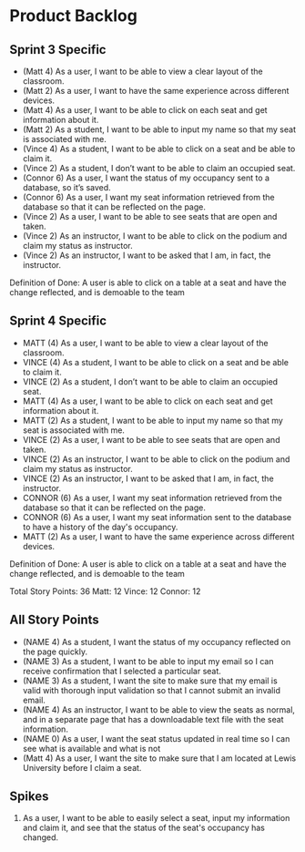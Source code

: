 # Product Backlog
## Sprint 3 Specific
- (Matt 4) As a user, I want to be able to view a clear layout of the classroom.
- (Matt 2) As a user, I want to have the same experience across different devices.
- (Matt 4) As a user, I want to be able to click on each seat and get information about it.
- (Matt 2) As a student, I want to be able to input my name so that my seat is associated with me.
- (Vince 4) As a student, I want to be able to click on a seat and be able to claim it.
- (Vince 2) As a student, I don’t want to be able to claim an occupied seat.
- (Connor 6) As a user, I want the status of my occupancy sent to a database, so it’s saved.
- (Connor 6) As a user, I want my seat information retrieved from the database so that it can be reflected on the page.
- (Vince 2) As a user, I want to be able to see seats that are open and taken.
- (Vince 2) As an instructor,  I want to be able to click on the podium and claim my status as instructor.
- (Vince 2) As an instructor, I want to be asked that I am, in fact, the instructor.

Definition of Done: A user is able to click on a table at a seat and have the change reflected, and is demoable to the team

## Sprint 4 Specific
- MATT (4) As a user, I want to be able to view a clear layout of the classroom.
- VINCE (4) As a student, I want to be able to click on a seat and be able to claim it.
- VINCE (2) As a student, I don’t want to be able to claim an occupied seat.
- MATT (4) As a user, I want to be able to click on each seat and get information about it.
- MATT (2) As a student, I want to be able to input my name so that my seat is associated with me.
- VINCE (2) As a user, I want to be able to see seats that are open and taken.
- VINCE (2) As an instructor, I want to be able to click on the podium and claim my status as instructor.
- VINCE (2) As an instructor, I want to be asked that I am, in fact, the instructor.
- CONNOR (6) As a user, I want my seat information retrieved from the database so that it can be reflected on the page.
- CONNOR (6) As a user, I want my seat information sent to the database to have a history of the day's occupancy.
- MATT (2) As a user, I want to have the same experience across different devices.

Definition of Done: A user is able to click on a table at a seat and have the change reflected, and is demoable to the team

Total Story Points: 36 Matt: 12 Vince: 12 Connor: 12

## All Story Points
- (NAME 4) As a student, I want the status of my occupancy reflected on the page quickly.
- (NAME 3) As a student, I want to be able to input my email so I can receive confirmation that I selected a particular seat.
- (NAME 3) As a student, I want the site to make sure that my email is valid with thorough input validation so that I cannot submit an invalid email.
- (NAME 4) As an instructor, I want to be able to view the seats as normal, and in a separate page that has a downloadable text file with the seat information.
- (NAME 0) As a user, I want the seat status updated in real time so I can see what is available and what is not
- (Matt 4) As a user, I want the site to make sure that I am located at Lewis University before I claim a seat.

## Spikes
1. As a user, I want to be able to easily select a seat, input my information and claim it, and
see that the status of the seat's occupancy has changed.
